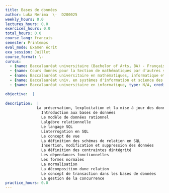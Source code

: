 ```yaml
---
title: Bases de données
author: Luka Nerima  \-  D200025
weekly_hours: 0.0
lectures_hours: 0.0
exercices_hours: 0.0
total_hours: 0.0
course_lang: français
semester: Printemps
eval_mode: Examen écrit
exa_session: Juillet
course_format: \-
cursus:
  - {name: Baccalauréat universitaire (Bachelor of Arts, BA) - Français moderne, type: N/A, credits: 6.0}
  - {name: Cours donnés pour la Section de mathématiques par d'autres sections, type: N/A, credits: 6.0}
  - {name: Baccalauréat universitaire en mathématiques, informatique et sciences numériques, type: N/A, credits: 4.0}
  - {name: Baccalauréat univ. en systèmes d'information et science des services, type: N/A, credits: 6.0}
  - {name: Baccalauréat universitaire en informatique, type: N/A, credits: 4.0}

objective:  |
            
description:  |
              La préservation, lexploitation et la mise à jour des données sont au coeur de nombreuses applications informatiques. Ce cours aborde le déploiement et lexploration des bases de données relationnelles.
              	Introduction aux bases de données
              	Le modèle de données rationnel
              	Lalgèbre relationnelle
              	Le langage SQL
              	Linterrogation en SQL
              	Le concept de vue
              	La définition des schémas de relation en SQL
              	Insertion, modification et suppression des données
              	La définition des contraintes dintégrité
              	Les dépendances fonctionnelles
              	Les formes normales
              	La normalisation
              	La décomposition dune relation
              	Le concept de transaction dans les bases de données
              	La gestion de la concurrence
practice_hours: 0.0
---
```


